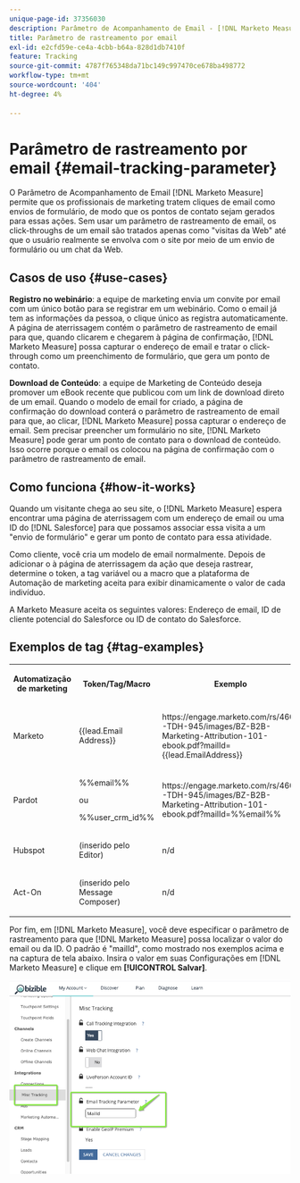 ```yaml
---
unique-page-id: 37356030
description: Parâmetro de Acompanhamento de Email - [!DNL Marketo Measure]
title: Parâmetro de rastreamento por email
exl-id: e2cfd59e-ce4a-4cbb-b64a-828d1db7410f
feature: Tracking
source-git-commit: 4787f765348da71bc149c997470ce678ba498772
workflow-type: tm+mt
source-wordcount: '404'
ht-degree: 4%

---
```


# Parâmetro de rastreamento por email {#email-tracking-parameter}

O Parâmetro de Acompanhamento de Email [!DNL Marketo Measure] permite que os profissionais de marketing tratem cliques de email como envios de formulário, de modo que os pontos de contato sejam gerados para essas ações. Sem usar um parâmetro de rastreamento de email, os click-throughs de um email são tratados apenas como &quot;visitas da Web&quot; até que o usuário realmente se envolva com o site por meio de um envio de formulário ou um chat da Web.

## Casos de uso  {#use-cases}

**Registro no webinário**: a equipe de marketing envia um convite por email com um único botão para se registrar em um webinário. Como o email já tem as informações da pessoa, o clique único as registra automaticamente. A página de aterrissagem contém o parâmetro de rastreamento de email para que, quando clicarem e chegarem à página de confirmação, [!DNL Marketo Measure] possa capturar o endereço de email e tratar o click-through como um preenchimento de formulário, que gera um ponto de contato.

**Download de Conteúdo**: a equipe de Marketing de Conteúdo deseja promover um eBook recente que publicou com um link de download direto de um email. Quando o modelo de email for criado, a página de confirmação do download conterá o parâmetro de rastreamento de email para que, ao clicar, [!DNL Marketo Measure] possa capturar o endereço de email. Sem precisar preencher um formulário no site, [!DNL Marketo Measure] pode gerar um ponto de contato para o download de conteúdo. Isso ocorre porque o email os colocou na página de confirmação com o parâmetro de rastreamento de email.

## Como funciona {#how-it-works}

Quando um visitante chega ao seu site, o [!DNL Marketo Measure] espera encontrar uma página de aterrissagem com um endereço de email ou uma ID do [!DNL Salesforce] para que possamos associar essa visita a um &quot;envio de formulário&quot; e gerar um ponto de contato para essa atividade.

Como cliente, você cria um modelo de email normalmente. Depois de adicionar o à página de aterrissagem da ação que deseja rastrear, determine o token, a tag variável ou a macro que a plataforma de Automação de marketing aceita para exibir dinamicamente o valor de cada indivíduo.

A Marketo Measure aceita os seguintes valores: Endereço de email, ID de cliente potencial do Salesforce ou ID de contato do Salesforce.

## Exemplos de tag {#tag-examples}

<table> 
 <colgroup> 
  <col> 
  <col> 
  <col> 
  <col> 
 </colgroup> 
 <tbody> 
  <tr> 
   <th><p>Automatização de marketing</p></th> 
   <th><p>Token/Tag/Macro </p></th> 
   <th><p>Exemplo</p></th> 
   <th><p>Material de suporte</p></th> 
  </tr> 
  <tr> 
   <td><p>Marketo</p></td> 
   <td><p>{{lead.Email Address}} </p></td> 
   <td><p>https://engage.marketo.com/rs/460-TDH-945/images/BZ-B2B-Marketing-Attribution-101-ebook.pdf?mailId={{lead.EmailAddress}}</p></td> 
   <td><p>https://experienceleague.adobe.com/docs/marketo/using/product-docs/demand-generation/landing-pages/personalizing-landing-pages/tokens-overview.html?lang=pt-BR</p></td> 
  </tr> 
  <tr> 
   <td><p>Pardot</p></td> 
   <td><p>%%email%% </p><p>ou</p><p>%%user_crm_id%%</p></td> 
   <td><p>https://engage.marketo.com/rs/460-TDH-945/images/BZ-B2B-Marketing-Attribution-101-ebook.pdf?mailId=%%email%%</p></td> 
   <td><p>https://help.salesforce.com/s/articleView?language=en_US&id=pardot_variable_tags_reference.htm&type=5</p></td> 
  </tr> 
  <tr> 
   <td><p>Hubspot</p></td> 
   <td><p>(inserido pelo Editor)</p></td> 
   <td><p>n/d</p></td> 
   <td><p>https://knowledge.hubspot.com/website-pages/personalize-your-content</p></td> 
  </tr> 
  <tr> 
   <td><p>Act-On</p></td> 
   <td><p>(inserido pelo Message Composer)</p></td> 
   <td><p>n/d</p></td> 
   <td><p>https://connect.act-on.com/hc/en-us/articles/360033436074-How-to-Personalize-Email-Content-with-CRM-Data</p></td> 
  </tr> 
 </tbody> 
</table>

Por fim, em [!DNL Marketo Measure], você deve especificar o parâmetro de rastreamento para que [!DNL Marketo Measure] possa localizar o valor do email ou da ID. O padrão é &quot;mailId&quot;, como mostrado nos exemplos acima e na captura de tela abaixo. Insira o valor em suas Configurações em [!DNL Marketo Measure] e clique em **[!UICONTROL Salvar]**.

![](assets/one.png)
